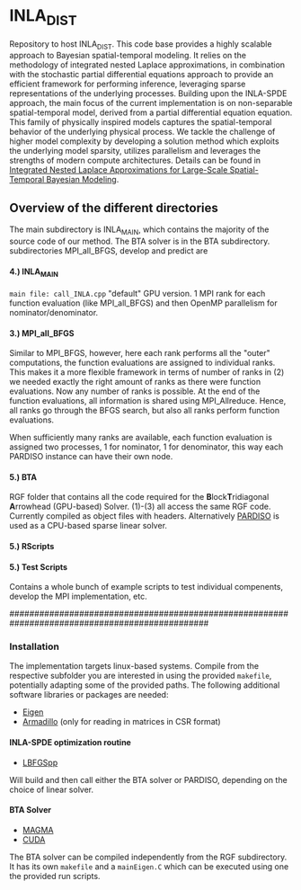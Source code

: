 #  $\text{INLA}_{\text{DIST}}$

Repository to host $\text{INLA}_{\text{DIST}}$. This code base provides a highly scalable approach to Bayesian spatial-temporal modeling. It relies on the methodology of integrated nested Laplace approximations, in combination with the stochastic partial differential equations approach to provide an efficient framework for performing inference, leveraging sparse representations of the underlying processes. Building upon the INLA-SPDE approach, the main focus of the current implementation is on non-separable spatial-temporal model, derived from a partial differential equation equation. This family of physically inspired models captures the spatial-temporal behavior of the underlying physical process. We tackle the challenge of higher model complexity by developing a solution method which exploits the underlying model sparsity, utilizes parallelism and leverages the strengths of modern compute architectures. Details can be found in [Integrated Nested Laplace Approximations for Large-Scale Spatial-Temporal Bayesian Modeling](https://arxiv.org/abs/2303.15254).

## Overview of the different directories

The main subdirectory is $\text{INLA}_{\text{MAIN}}$, which contains the majority of the source code of our method. 
The BTA solver is in the BTA subdirectory. 
subdirectories MPI_all_BFGS, develop and predict are 

#### 4.) $\text{INLA}_{\text{MAIN}}$

```main file: call_INLA.cpp```
"default" GPU version. 1 MPI rank for each function evaluation (like MPI_all_BFGS) and then OpenMP parallelism for nominator/denominator.



#### 3.) MPI_all_BFGS

Similar to MPI_BFGS, however, here each rank performs all the "outer" computations, the function evaluations are assigned to individual ranks. This makes it a more flexible framework in terms of number of ranks in (2) we needed exactly the right amount of ranks as there were function evaluations. Now any number of ranks is possible. At the end of the function evaluations, all information is shared using MPI_Allreduce. Hence, all ranks go through the BFGS search, but also all ranks perform function evaluations. 

When sufficiently many ranks are available, each function evaluation is assigned two processes, 1 for nominator, 1 for denominator, this way each PARDISO instance can have their own node. 



#### 5.) $\text{BTA}$

RGF folder that contains all the code required for the **B**lock**T**ridiagonal **A**rrowhead (GPU-based) Solver. (1)-(3) all access the same RGF code. Currently compiled as object files with headers. Alternatively [PARDISO](https://panua.ch/pardiso/) is used as a CPU-based sparse linear solver.

#### 5.) RScripts



#### 5.) Test Scripts

Contains a whole bunch of example scripts to test individual compenents, develop the MPI implementation, etc.

################################################################################################

### Installation

The implementation targets linux-based systems. Compile from the respective subfolder you are interested in using the provided ``makefile``, potentially adapting some of the provided paths. The following additional software libraries or packages are needed:

- [Eigen](https://eigen.tuxfamily.org)
- [Armadillo](https://arma.sourceforge.net/) (only for reading in matrices in CSR format)

#### INLA-SPDE optimization routine
- [LBFGSpp](https://github.com/yixuan/LBFGSpp)

Will build and then call either the BTA solver or PARDISO, depending on the choice of linear solver.

#### BTA Solver

- [MAGMA](https://icl.utk.edu/magma/)
- [CUDA](https://developer.nvidia.com/cuda-toolkit)

The BTA solver can be compiled independently from the RGF subdirectory. It has its own ``makefile`` and a ``mainEigen.C`` which can be executed using one the provided run scripts.
